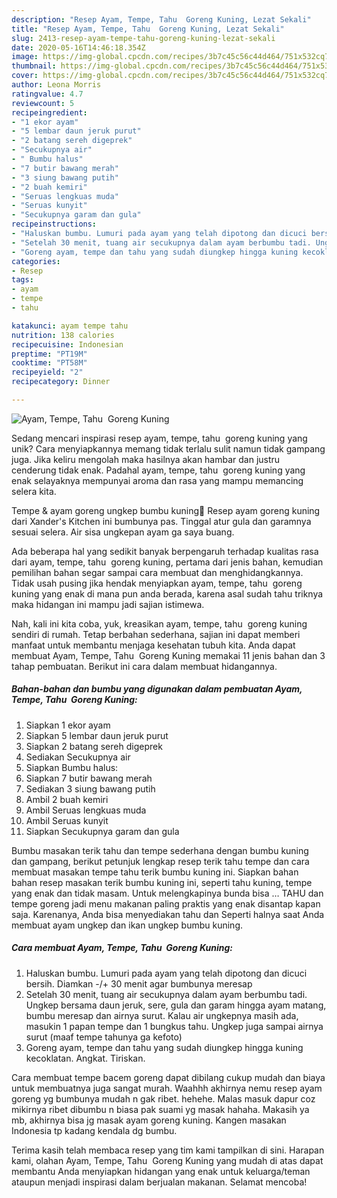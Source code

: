 ```yaml
---
description: "Resep Ayam, Tempe, Tahu  Goreng Kuning, Lezat Sekali"
title: "Resep Ayam, Tempe, Tahu  Goreng Kuning, Lezat Sekali"
slug: 2413-resep-ayam-tempe-tahu-goreng-kuning-lezat-sekali
date: 2020-05-16T14:46:18.354Z
image: https://img-global.cpcdn.com/recipes/3b7c45c56c44d464/751x532cq70/ayam-tempe-tahu-goreng-kuning-foto-resep-utama.jpg
thumbnail: https://img-global.cpcdn.com/recipes/3b7c45c56c44d464/751x532cq70/ayam-tempe-tahu-goreng-kuning-foto-resep-utama.jpg
cover: https://img-global.cpcdn.com/recipes/3b7c45c56c44d464/751x532cq70/ayam-tempe-tahu-goreng-kuning-foto-resep-utama.jpg
author: Leona Morris
ratingvalue: 4.7
reviewcount: 5
recipeingredient:
- "1 ekor ayam"
- "5 lembar daun jeruk purut"
- "2 batang sereh digeprek"
- "Secukupnya air"
- " Bumbu halus"
- "7 butir bawang merah"
- "3 siung bawang putih"
- "2 buah kemiri"
- "Seruas lengkuas muda"
- "Seruas kunyit"
- "Secukupnya garam dan gula"
recipeinstructions:
- "Haluskan bumbu. Lumuri pada ayam yang telah dipotong dan dicuci bersih. Diamkan -/+ 30 menit agar bumbunya meresap"
- "Setelah 30 menit, tuang air secukupnya dalam ayam berbumbu tadi. Ungkep bersama daun jeruk, sere, gula dan garam hingga ayam matang, bumbu meresap dan airnya surut. Kalau air ungkepnya masih ada, masukin 1 papan tempe dan 1 bungkus tahu. Ungkep juga sampai airnya surut (maaf tempe tahunya ga kefoto)"
- "Goreng ayam, tempe dan tahu yang sudah diungkep hingga kuning kecoklatan. Angkat. Tiriskan."
categories:
- Resep
tags:
- ayam
- tempe
- tahu

katakunci: ayam tempe tahu 
nutrition: 138 calories
recipecuisine: Indonesian
preptime: "PT19M"
cooktime: "PT58M"
recipeyield: "2"
recipecategory: Dinner

---
```



![Ayam, Tempe, Tahu  Goreng Kuning](https://img-global.cpcdn.com/recipes/3b7c45c56c44d464/751x532cq70/ayam-tempe-tahu-goreng-kuning-foto-resep-utama.jpg)

Sedang mencari inspirasi resep ayam, tempe, tahu  goreng kuning yang unik? Cara menyiapkannya memang tidak terlalu sulit namun tidak gampang juga. Jika keliru mengolah maka hasilnya akan hambar dan justru cenderung tidak enak. Padahal ayam, tempe, tahu  goreng kuning yang enak selayaknya mempunyai aroma dan rasa yang mampu memancing selera kita.

Tempe &amp; ayam goreng ungkep bumbu kuning🍗 Resep ayam goreng kuning dari Xander&#39;s Kitchen ini bumbunya pas. Tinggal atur gula dan garamnya sesuai selera. Air sisa ungkepan ayam ga saya buang.

Ada beberapa hal yang sedikit banyak berpengaruh terhadap kualitas rasa dari ayam, tempe, tahu  goreng kuning, pertama dari jenis bahan, kemudian pemilihan bahan segar sampai cara membuat dan menghidangkannya. Tidak usah pusing jika hendak menyiapkan ayam, tempe, tahu  goreng kuning yang enak di mana pun anda berada, karena asal sudah tahu triknya maka hidangan ini mampu jadi sajian istimewa.


Nah, kali ini kita coba, yuk, kreasikan ayam, tempe, tahu  goreng kuning sendiri di rumah. Tetap berbahan sederhana, sajian ini dapat memberi manfaat untuk membantu menjaga kesehatan tubuh kita. Anda dapat membuat Ayam, Tempe, Tahu  Goreng Kuning memakai 11 jenis bahan dan 3 tahap pembuatan. Berikut ini cara dalam membuat hidangannya.

<!--inarticleads1-->

##### Bahan-bahan dan bumbu yang digunakan dalam pembuatan Ayam, Tempe, Tahu  Goreng Kuning:

1. Siapkan 1 ekor ayam
1. Siapkan 5 lembar daun jeruk purut
1. Siapkan 2 batang sereh digeprek
1. Sediakan Secukupnya air
1. Siapkan  Bumbu halus:
1. Siapkan 7 butir bawang merah
1. Sediakan 3 siung bawang putih
1. Ambil 2 buah kemiri
1. Ambil Seruas lengkuas muda
1. Ambil Seruas kunyit
1. Siapkan Secukupnya garam dan gula


Bumbu masakan terik tahu dan tempe sederhana dengan bumbu kuning dan gampang, berikut petunjuk lengkap resep terik tahu tempe dan cara membuat masakan tempe tahu terik bumbu kuning ini. Siapkan bahan bahan resep masakan terik bumbu kuning ini, seperti tahu kuning, tempe yang enak dan tidak masam. Untuk melengkapinya bunda bisa … TAHU dan tempe goreng jadi menu makanan paling praktis yang enak disantap kapan saja. Karenanya, Anda bisa menyediakan tahu dan Seperti halnya saat Anda membuat ayam ungkep dan ikan ungkep bumbu kuning. 

<!--inarticleads2-->

##### Cara membuat Ayam, Tempe, Tahu  Goreng Kuning:

1. Haluskan bumbu. Lumuri pada ayam yang telah dipotong dan dicuci bersih. Diamkan -/+ 30 menit agar bumbunya meresap
1. Setelah 30 menit, tuang air secukupnya dalam ayam berbumbu tadi. Ungkep bersama daun jeruk, sere, gula dan garam hingga ayam matang, bumbu meresap dan airnya surut. Kalau air ungkepnya masih ada, masukin 1 papan tempe dan 1 bungkus tahu. Ungkep juga sampai airnya surut (maaf tempe tahunya ga kefoto)
1. Goreng ayam, tempe dan tahu yang sudah diungkep hingga kuning kecoklatan. Angkat. Tiriskan.


Cara membuat tempe bacem goreng dapat dibilang cukup mudah dan biaya untuk membuatnya juga sangat murah. Waahhh akhirnya nemu resep ayam goreng yg bumbunya mudah n gak ribet. hehehe. Malas masuk dapur coz mikirnya ribet dibumbu n biasa pak suami yg masak hahaha. Makasih ya mb, akhirnya bisa jg masak ayam goreng kuning. Kangen masakan Indonesia tp kadang kendala dg bumbu. 

Terima kasih telah membaca resep yang tim kami tampilkan di sini. Harapan kami, olahan Ayam, Tempe, Tahu  Goreng Kuning yang mudah di atas dapat membantu Anda menyiapkan hidangan yang enak untuk keluarga/teman ataupun menjadi inspirasi dalam berjualan makanan. Selamat mencoba!
